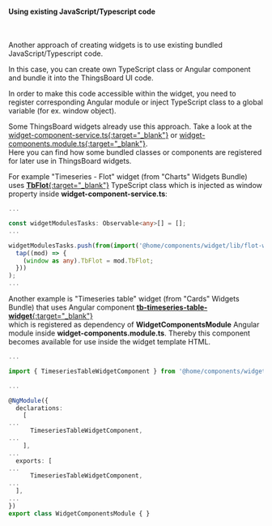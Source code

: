 #### Using existing JavaScript/Typescript code

<div class="divider"></div>
<br/>

Another approach of creating widgets is to use existing bundled JavaScript/Typescript code.

In this case, you can create own TypeScript class or Angular component and bundle it into the ThingsBoard UI code.

In order to make this code accessible within the widget, you need to register corresponding Angular module or inject TypeScript class to a global variable (for ex. window object).

Some ThingsBoard widgets already use this approach. Take a look at the [widget-component-service.ts{:target="_blank"}](https://github.com/thingsboard/thingsboard/blob/2627fe51d491055d4140f16617ed543f7f5bd8f6/ui-ngx/src/app/modules/home/components/widget/widget-component.service.ts#L140)
or [widget-components.module.ts{:target="_blank"}](https://github.com/thingsboard/thingsboard/blob/2627fe51d491055d4140f16617ed543f7f5bd8f6/ui-ngx/src/app/modules/home/components/widget/widget-components.module.ts#L50). <br>
Here you can find how some bundled classes or components are registered for later use in ThingsBoard widgets.

For example "Timeseries - Flot" widget (from "Charts" Widgets Bundle) uses [**TbFlot**{:target="_blank"}](https://github.com/thingsboard/thingsboard/blob/2627fe51d491055d4140f16617ed543f7f5bd8f6/ui-ngx/src/app/modules/home/components/widget/lib/flot-widget.ts#L73) TypeScript class which is injected as window property inside **widget-component-service.ts**:

```typescript
...

const widgetModulesTasks: Observable<any>[] = [];
...

widgetModulesTasks.push(from(import('@home/components/widget/lib/flot-widget')).pipe(
  tap((mod) => {
    (window as any).TbFlot = mod.TbFlot;
  }))
);
...

```

Another example is "Timeseries table" widget (from "Cards" Widgets Bundle) that uses Angular component [**tb-timeseries-table-widget**{:target="_blank"}](https://github.com/thingsboard/thingsboard/blob/2627fe51d491055d4140f16617ed543f7f5bd8f6/ui-ngx/src/app/modules/home/components/widget/lib/timeseries-table-widget.component.ts#L107)<br>which is registered as dependency of **WidgetComponentsModule** Angular module inside **widget-components.module.ts**.
Thereby this component becomes available for use inside the widget template HTML.

```typescript
...

import { TimeseriesTableWidgetComponent } from '@home/components/widget/lib/timeseries-table-widget.component';

...

@NgModule({
  declarations:
    [
...
      TimeseriesTableWidgetComponent,
...
    ],
...
  exports: [
...
      TimeseriesTableWidgetComponent,
...
  ],
...    
})
export class WidgetComponentsModule { }
```

<br>
<br>
